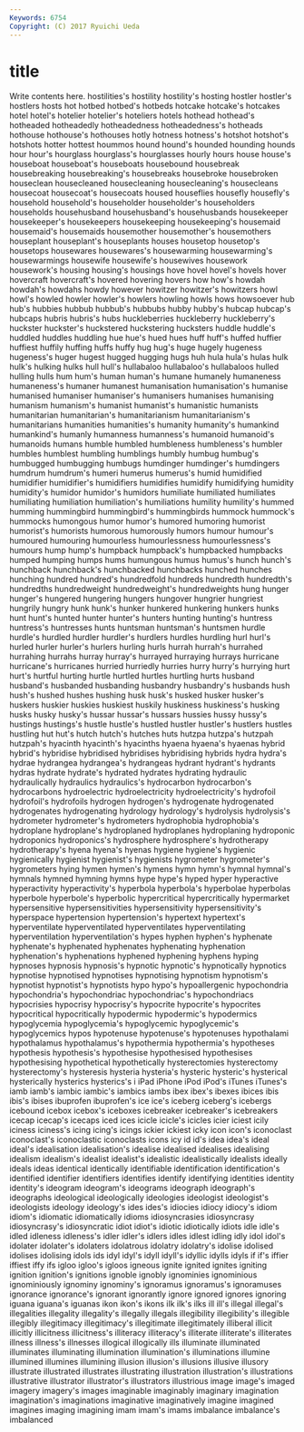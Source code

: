 ```yaml
---
Keywords: 6754 
Copyright: (C) 2017 Ryuichi Ueda
---
```


# title

Write contents here.
 hostilities's hostility hostility's hosting
hostler hostler's hostlers hosts hot hotbed hotbed's hotbeds hotcake hotcake's
hotcakes hotel hotel's hotelier hotelier's hoteliers hotels hothead hothead's hotheaded
hotheadedly hotheadedness hotheadedness's hotheads hothouse hothouse's hothouses hotly hotness hotness's
hotshot hotshot's hotshots hotter hottest hoummos hound hound's hounded hounding
hounds hour hour's hourglass hourglass's hourglasses hourly hours house house's
houseboat houseboat's houseboats housebound housebreak housebreaking housebreaking's housebreaks housebroke housebroken
houseclean housecleaned housecleaning housecleaning's housecleans housecoat housecoat's housecoats housed houseflies
housefly housefly's household household's householder householder's householders households househusband househusband's
househusbands housekeeper housekeeper's housekeepers housekeeping housekeeping's housemaid housemaid's housemaids housemother
housemother's housemothers houseplant houseplant's houseplants houses housetop housetop's housetops housewares
housewares's housewarming housewarming's housewarmings housewife housewife's housewives housework housework's housing
housing's housings hove hovel hovel's hovels hover hovercraft hovercraft's hovered
hovering hovers how how's howdah howdah's howdahs howdy however howitzer
howitzer's howitzers howl howl's howled howler howler's howlers howling howls
hows howsoever hub hub's hubbies hubbub hubbub's hubbubs hubby hubby's
hubcap hubcap's hubcaps hubris hubris's hubs huckleberries huckleberry huckleberry's huckster
huckster's huckstered huckstering hucksters huddle huddle's huddled huddles huddling hue
hue's hued hues huff huff's huffed huffier huffiest huffily huffing
huffs huffy hug hug's huge hugely hugeness hugeness's huger hugest
hugged hugging hugs huh hula hula's hulas hulk hulk's hulking
hulks hull hull's hullabaloo hullabaloo's hullabaloos hulled hulling hulls hum
hum's human human's humane humanely humaneness humaneness's humaner humanest humanisation
humanisation's humanise humanised humaniser humaniser's humanisers humanises humanising humanism humanism's
humanist humanist's humanistic humanists humanitarian humanitarian's humanitarianism humanitarianism's humanitarians humanities
humanities's humanity humanity's humankind humankind's humanly humanness humanness's humanoid humanoid's
humanoids humans humble humbled humbleness humbleness's humbler humbles humblest humbling
humblings humbly humbug humbug's humbugged humbugging humbugs humdinger humdinger's humdingers
humdrum humdrum's humeri humerus humerus's humid humidified humidifier humidifier's humidifiers
humidifies humidify humidifying humidity humidity's humidor humidor's humidors humiliate humiliated
humiliates humiliating humiliation humiliation's humiliations humility humility's hummed humming hummingbird
hummingbird's hummingbirds hummock hummock's hummocks humongous humor humor's humored humoring
humorist humorist's humorists humorous humorously humors humour humour's humoured humouring
humourless humourlessness humourlessness's humours hump hump's humpback humpback's humpbacked humpbacks
humped humping humps hums humungous humus humus's hunch hunch's hunchback
hunchback's hunchbacked hunchbacks hunched hunches hunching hundred hundred's hundredfold hundreds
hundredth hundredth's hundredths hundredweight hundredweight's hundredweights hung hunger hunger's hungered
hungering hungers hungover hungrier hungriest hungrily hungry hunk hunk's hunker
hunkered hunkering hunkers hunks hunt hunt's hunted hunter hunter's hunters
hunting hunting's huntress huntress's huntresses hunts huntsman huntsman's huntsmen hurdle
hurdle's hurdled hurdler hurdler's hurdlers hurdles hurdling hurl hurl's hurled
hurler hurler's hurlers hurling hurls hurrah hurrah's hurrahed hurrahing hurrahs
hurray hurray's hurrayed hurraying hurrays hurricane hurricane's hurricanes hurried hurriedly
hurries hurry hurry's hurrying hurt hurt's hurtful hurting hurtle hurtled
hurtles hurtling hurts husband husband's husbanded husbanding husbandry husbandry's husbands
hush hush's hushed hushes hushing husk husk's husked husker husker's
huskers huskier huskies huskiest huskily huskiness huskiness's husking husks husky
husky's hussar hussar's hussars hussies hussy hussy's hustings hustings's hustle
hustle's hustled hustler hustler's hustlers hustles hustling hut hut's hutch
hutch's hutches huts hutzpa hutzpa's hutzpah hutzpah's hyacinth hyacinth's hyacinths
hyaena hyaena's hyaenas hybrid hybrid's hybridise hybridised hybridises hybridising hybrids
hydra hydra's hydrae hydrangea hydrangea's hydrangeas hydrant hydrant's hydrants hydras
hydrate hydrate's hydrated hydrates hydrating hydraulic hydraulically hydraulics hydraulics's hydrocarbon
hydrocarbon's hydrocarbons hydroelectric hydroelectricity hydroelectricity's hydrofoil hydrofoil's hydrofoils hydrogen hydrogen's
hydrogenate hydrogenated hydrogenates hydrogenating hydrology hydrology's hydrolysis hydrolysis's hydrometer hydrometer's
hydrometers hydrophobia hydrophobia's hydroplane hydroplane's hydroplaned hydroplanes hydroplaning hydroponic hydroponics
hydroponics's hydrosphere hydrosphere's hydrotherapy hydrotherapy's hyena hyena's hyenas hygiene hygiene's
hygienic hygienically hygienist hygienist's hygienists hygrometer hygrometer's hygrometers hying hymen
hymen's hymens hymn hymn's hymnal hymnal's hymnals hymned hymning hymns
hype hype's hyped hyper hyperactive hyperactivity hyperactivity's hyperbola hyperbola's hyperbolae
hyperbolas hyperbole hyperbole's hyperbolic hypercritical hypercritically hypermarket hypersensitive hypersensitivities hypersensitivity
hypersensitivity's hyperspace hypertension hypertension's hypertext hypertext's hyperventilate hyperventilated hyperventilates hyperventilating
hyperventilation hyperventilation's hypes hyphen hyphen's hyphenate hyphenate's hyphenated hyphenates hyphenating
hyphenation hyphenation's hyphenations hyphened hyphening hyphens hyping hypnoses hypnosis hypnosis's
hypnotic hypnotic's hypnotically hypnotics hypnotise hypnotised hypnotises hypnotising hypnotism hypnotism's
hypnotist hypnotist's hypnotists hypo hypo's hypoallergenic hypochondria hypochondria's hypochondriac hypochondriac's
hypochondriacs hypocrisies hypocrisy hypocrisy's hypocrite hypocrite's hypocrites hypocritical hypocritically hypodermic
hypodermic's hypodermics hypoglycemia hypoglycemia's hypoglycemic hypoglycemic's hypoglycemics hypos hypotenuse hypotenuse's
hypotenuses hypothalami hypothalamus hypothalamus's hypothermia hypothermia's hypotheses hypothesis hypothesis's hypothesise
hypothesised hypothesises hypothesising hypothetical hypothetically hysterectomies hysterectomy hysterectomy's hysteresis hysteria
hysteria's hysteric hysteric's hysterical hysterically hysterics hysterics's i iPad iPhone
iPod iPod's iTunes iTunes's iamb iamb's iambic iambic's iambics iambs
ibex ibex's ibexes ibices ibis ibis's ibises ibuprofen ibuprofen's ice
ice's iceberg iceberg's icebergs icebound icebox icebox's iceboxes icebreaker icebreaker's
icebreakers icecap icecap's icecaps iced ices icicle icicle's icicles icier
iciest icily iciness iciness's icing icing's icings ickier ickiest icky
icon icon's iconoclast iconoclast's iconoclastic iconoclasts icons icy id id's
idea idea's ideal ideal's idealisation idealisation's idealise idealised idealises idealising
idealism idealism's idealist idealist's idealistic idealistically idealists ideally ideals ideas
identical identically identifiable identification identification's identified identifier identifiers identifies identify
identifying identities identity identity's ideogram ideogram's ideograms ideograph ideograph's ideographs
ideological ideologically ideologies ideologist ideologist's ideologists ideology ideology's ides ides's
idiocies idiocy idiocy's idiom idiom's idiomatic idiomatically idioms idiosyncrasies idiosyncrasy
idiosyncrasy's idiosyncratic idiot idiot's idiotic idiotically idiots idle idle's idled
idleness idleness's idler idler's idlers idles idlest idling idly idol
idol's idolater idolater's idolaters idolatrous idolatry idolatry's idolise idolised idolises
idolising idols ids idyl idyl's idyll idyll's idyllic idylls idyls
if if's iffier iffiest iffy ifs igloo igloo's igloos igneous
ignite ignited ignites igniting ignition ignition's ignitions ignoble ignobly ignominies
ignominious ignominiously ignominy ignominy's ignoramus ignoramus's ignoramuses ignorance ignorance's ignorant
ignorantly ignore ignored ignores ignoring iguana iguana's iguanas ikon ikon's
ikons ilk ilk's ilks ill ill's illegal illegal's illegalities illegality
illegality's illegally illegals illegibility illegibility's illegible illegibly illegitimacy illegitimacy's illegitimate
illegitimately illiberal illicit illicitly illicitness illicitness's illiteracy illiteracy's illiterate illiterate's
illiterates illness illness's illnesses illogical illogically ills illuminate illuminated illuminates
illuminating illumination illumination's illuminations illumine illumined illumines illumining illusion illusion's
illusions illusive illusory illustrate illustrated illustrates illustrating illustration illustration's illustrations
illustrative illustrator illustrator's illustrators illustrious image image's imaged imagery imagery's
images imaginable imaginably imaginary imagination imagination's imaginations imaginative imaginatively imagine
imagined imagines imaging imagining imam imam's imams imbalance imbalance's imbalanced
